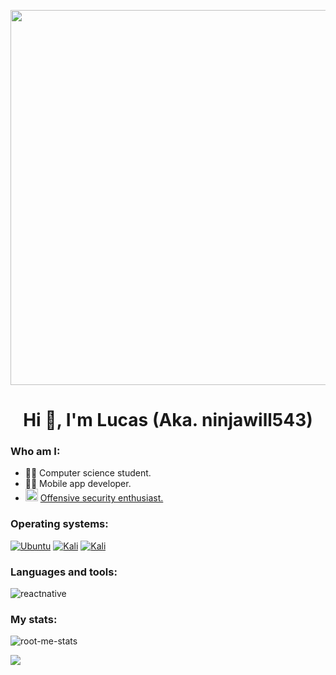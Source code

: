 <p align="center">
  <img src="https://media.tenor.com/0Akz_GWDQyQAAAAC/star-wars-hello-there.gif" width="600">
</p>

<h1 align="center">Hi 👋, I'm Lucas (Aka. ninjawill543)</h1>

<h3>Who am I:</h3>

<ul>
  <li>👨‍🎓 Computer science student.</li>
  <li>👨‍💻 Mobile app developer.</li>
  <li><animated-image style="width: 24px;"><a href="https://i.giphy.com/13HBDT4QSTpveU.webp" ><img src="https://i.giphy.com/13HBDT4QSTpveU.webp" height="20" style="max-width: 100%; display: inline-block;" data-target="animated-image.originalImage"></a>
</animated-image><a href="https://www.root-me.org/ninjawill543">Offensive security enthusiast.</a></li>
</ul>

<h3>Operating systems:</h3>

<p>
  <a href="https://ubuntu.com/"><img src="https://img.shields.io/badge/Ubuntu-E95420?style=for-the-badge&logo=ubuntu&logoColor=white" alt="Ubuntu"></a>
  <a href="https://www.kali.org/"><img src="https://img.shields.io/badge/Kali_Linux-557C94?style=for-the-badge&logo=kali-linux&logoColor=white" alt="Kali"></a>
  <a href="https://tails.boum.org/"><img src="https://img.shields.io/badge/Tails%20-56347C?&style=for-the-badge&logo=tails&logoColor=white" alt="Kali"></a>
</p>

<h3>Languages and tools:</h3>

<p align="left">
  <img src="https://skillicons.dev/icons?i=py,react,ts,golang,bash,docker,vim&theme=light" alt="reactnative">
</p>

<h3>My stats:</h3>

![root-me-stats](https://root-me-diff.vercel.app/rm-gh?nickname=ninjawill543&gstats=show)

![](https://github-readme-stats.vercel.app/api/top-langs/?username=ninjawill543&theme=vue-dark&hide_border=true&include_all_commits=true&count_private=true&layout=donut)
